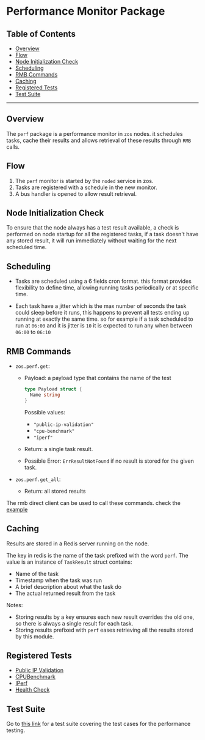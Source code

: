 <h1> Performance Monitor Package </h1>

<h2>Table of Contents</h2>

- [Overview](#overview)
- [Flow](#flow)
- [Node Initialization Check](#node-initialization-check)
- [Scheduling](#scheduling)
- [RMB Commands](#rmb-commands)
- [Caching](#caching)
- [Registered Tests](#registered-tests)
- [Test Suite](#test-suite)

***

## Overview

The `perf` package is a performance monitor in `zos` nodes. it schedules tasks, cache their results and allows retrieval of these results through `RMB` calls.

## Flow

1. The `perf` monitor is started by the `noded` service in zos.
2. Tasks are registered with a schedule in the new monitor.
3. A bus handler is opened to allow result retrieval.

## Node Initialization Check

To ensure that the node always has a test result available, a check is performed on node startup for all the registered tasks, if a task doesn't have any stored result, it will run immediately without waiting for the next scheduled time.

## Scheduling

- Tasks are scheduled using a 6 fields cron format. this format provides flexibility to define time, allowing running tasks periodically or at specific time.

- Each task have a jitter which is the max number of seconds the task could sleep before it runs, this happens to prevent all tests ending up running at exactly the same time. so for example if a task scheduled to run at `06:00` and it is jitter is `10` it is expected to run any when between `06:00` to `06:10`

## RMB Commands

- `zos.perf.get`:

  - Payload: a payload type that contains the name of the test

    ```go
    type Payload struct {
      Name string
    }
    ```

    Possible values:

    - `"public-ip-validation"`
    - `"cpu-benchmark"`
    - `"iperf"`

  - Return: a single task result.

  - Possible Error: `ErrResultNotFound` if no result is stored for the given task.

- `zos.perf.get_all`:

  - Return: all stored results

The rmb direct client can be used to call these commands. check the [example](https://github.com/threefoldtech/tfgrid-sdk-go/blob/development/rmb-sdk-go/examples/rpc_client/main.go)

## Caching

Results are stored in a Redis server running on the node.

The key in redis is the name of the task prefixed with the word `perf`.
The value is an instance of `TaskResult` struct contains:

- Name of the task
- Timestamp when the task was run
- A brief description about what the task do
- The actual returned result from the task

Notes:

- Storing results by a key ensures each new result overrides the old one, so there is always a single result for each task.
- Storing results prefixed with `perf` eases retrieving all the results stored by this module.

## Registered Tests

- [Public IP Validation](./publicips.md)
- [CPUBenchmark](./cpubench.md)
- [IPerf](./iperf.md)
- [Health Check](./healthcheck.md)

## Test Suite

Go to [this link](https://app.testlodge.com/a/26076/projects/40893/suites/234919) for a test suite covering the test cases for the performance testing.